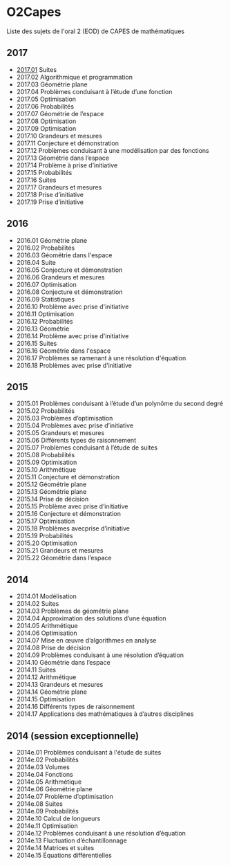 # O2Capes
Liste des sujets de l'oral 2 (EOD) de CAPES de mathématiques

## 2017

- [2017.01](Oral2_CAPES_2014.01.pdf) Suites
- 2017.02 Algorithmique et programmation
- 2017.03 Géométrie plane
- 2017.04 Problèmes conduisant à l’étude d’une fonction
- 2017.05 Optimisation
- 2017.06 Probabilités
- 2017.07 Géométrie de l’espace
- 2017.08 Optimisation
- 2017.09 Optimisation
- 2017.10 Grandeurs et mesures
- 2017.11 Conjecture et démonstration
- 2017.12 Problèmes conduisant à une modélisation par des fonctions
- 2017.13 Géométrie dans l’espace
- 2017.14 Problème à prise d’initiative
- 2017.15 Probabilités
- 2017.16 Suites
- 2017.17 Grandeurs et mesures
- 2017.18 Prise d’initiative
- 2017.19 Prise d’initiative

## 2016

- 2016.01 Géométrie plane
- 2016.02 Probabilités
- 2016.03 Géométrie dans l'espace
- 2016.04 Suite
- 2016.05 Conjecture et démonstration
- 2016.06 Grandeurs et mesures
- 2016.07 Optimisation
- 2016.08 Conjecture et démonstration
- 2016.09 Statistiques
- 2016.10 Problème avec prise d'initiative
- 2016.11 Optimisation
- 2016.12 Probabilités
- 2016.13 Géométrie
- 2016.14 Problème avec prise d'initiative
- 2016.15 Suites
- 2016.16 Géométrie dans l'espace
- 2016.17 Problèmes se ramenant à une résolution d'équation
- 2016.18 Problèmes avec prise d'initiative

## 2015

- 2015.01 Problèmes conduisant à l’étude d’un polynôme du second degré
- 2015.02 Probabilités
- 2015.03 Problèmes d’optimisation
- 2015.04 Problèmes avec prise d’initiative
- 2015.05 Grandeurs et mesures
- 2015.06 Différents types de raisonnement
- 2015.07 Problèmes conduisant à l’étude de suites
- 2015.08 Probabilités
- 2015.09 Optimisation
- 2015.10 Arithmétique
- 2015.11 Conjecture et démonstration
- 2015.12 Géométrie plane
- 2015.13 Géométrie plane
- 2015.14 Prise de décision
- 2015.15 Problème avec prise d’initiative
- 2015.16 Conjecture et démonstration
- 2015.17 Optimisation
- 2015.18 Problèmes avecprise d’initiative
- 2015.19 Probabilités
- 2015.20 Optimisation
- 2015.21 Grandeurs et mesures
- 2015.22 Géométrie dans l’espace

## 2014

- 2014.01 Modélisation
- 2014.02 Suites
- 2014.03 Problèmes de géométrie plane
- 2014.04 Approximation des solutions d’une équation
- 2014.05 Arithmétique
- 2014.06 Optimisation
- 2014.07 Mise en œuvre d’algorithmes en analyse
- 2014.08 Prise de décision
- 2014.09 Problèmes conduisant à une résolution d’équation
- 2014.10 Géométrie dans l’espace
- 2014.11 Suites
- 2014.12 Arithmétique
- 2014.13 Grandeurs et mesures
- 2014.14 Géométrie plane
- 2014.15 Optimisation
- 2014.16 Différents types de raisonnement
- 2014.17 Applications des mathématiques à d’autres disciplines

## 2014 (session exceptionnelle)

- 2014e.01 Problèmes conduisant à l'étude de suites
- 2014e.02 Probabilités
- 2014e.03 Volumes
- 2014e.04 Fonctions
- 2014e.05 Arithmétique
- 2014e.06 Géométrie plane
- 2014e.07 Problème d’optimisation
- 2014e.08 Suites
- 2014e.09 Probabilités
- 2014e.10 Calcul de longueurs
- 2014e.11 Optimisation
- 2014e.12 Problèmes conduisant à une résolution d’équation
- 2014e.13 Fluctuation d’échantillonnage
- 2014e.14 Matrices et suites
- 2014e.15 Équations différentielles


